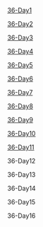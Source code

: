 [36-Day1](https://github.com/saturn-lab/BDMI-2020A/blob/master/Memos/Study-Memo/36-Day1.md)

[36-Day2](https://github.com/saturn-lab/BDMI-2020A/blob/master/Memos/Study-Memo/36-Day2.md)

[36-Day3](https://github.com/saturn-lab/BDMI-2020A/blob/master/Memos/Study-Memo/36-Day3.md)

[36-Day4](https://github.com/saturn-lab/BDMI-2020A/blob/master/Memos/Study-Memo/36-Day4.md)

[36-Day5](https://github.com/saturn-lab/BDMI-2020A/blob/master/Memos/Study-Memo/36-Day5.md)

[36-Day6](https://github.com/saturn-lab/BDMI-2020A/blob/master/Memos/Study-Memo/36-Day6.md)

[36-Day7](https://github.com/saturn-lab/BDMI-2020A/blob/master/Memos/Study-Memo/36-Day7.md)

[36-Day8](https://github.com/saturn-lab/BDMI-2020A/blob/master/Memos/Study-Memo/36-Day8.md)

[36-Day9](https://github.com/saturn-lab/BDMI-2020A/blob/master/Memos/Study-Memo/36-Day9.md)

[36-Day10](https://github.com/saturn-lab/BDMI-2020A/blob/master/Memos/Study-Memo/36-Day10.md)

[36-Day11](https://github.com/saturn-lab/BDMI-2020A/blob/master/Memos/Study-Memo/36-Day11.md)

36-Day12

36-Day13

36-Day14

36-Day15

36-Day16
